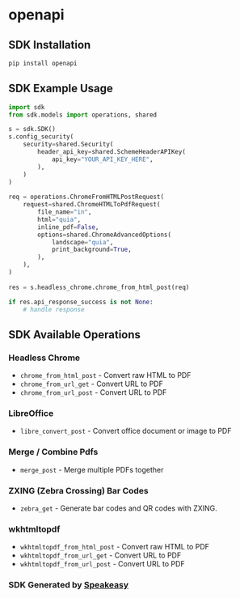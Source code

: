 # openapi

<!-- Start SDK Installation -->
## SDK Installation

```bash
pip install openapi
```
<!-- End SDK Installation -->

## SDK Example Usage
<!-- Start SDK Example Usage -->
```python
import sdk
from sdk.models import operations, shared

s = sdk.SDK()
s.config_security(
    security=shared.Security(
        header_api_key=shared.SchemeHeaderAPIKey(
            api_key="YOUR_API_KEY_HERE",
        ),
    )
)
    
req = operations.ChromeFromHTMLPostRequest(
    request=shared.ChromeHTMLToPdfRequest(
        file_name="in",
        html="quia",
        inline_pdf=False,
        options=shared.ChromeAdvancedOptions(
            landscape="quia",
            print_background=True,
        ),
    ),
)
    
res = s.headless_chrome.chrome_from_html_post(req)

if res.api_response_success is not None:
    # handle response
```
<!-- End SDK Example Usage -->

<!-- Start SDK Available Operations -->
## SDK Available Operations

### Headless Chrome

* `chrome_from_html_post` - Convert raw HTML to PDF
* `chrome_from_url_get` - Convert URL to PDF
* `chrome_from_url_post` - Convert URL to PDF

### LibreOffice

* `libre_convert_post` - Convert office document or image to PDF

### Merge / Combine Pdfs

* `merge_post` - Merge multiple PDFs together

### ZXING (Zebra Crossing) Bar Codes

* `zebra_get` - Generate bar codes and QR codes with ZXING.

### wkhtmltopdf

* `wkhtmltopdf_from_html_post` - Convert raw HTML to PDF
* `wkhtmltopdf_from_url_get` - Convert URL to PDF
* `wkhtmltopdf_from_url_post` - Convert URL to PDF

<!-- End SDK Available Operations -->

### SDK Generated by [Speakeasy](https://docs.speakeasyapi.dev/docs/using-speakeasy/client-sdks)
